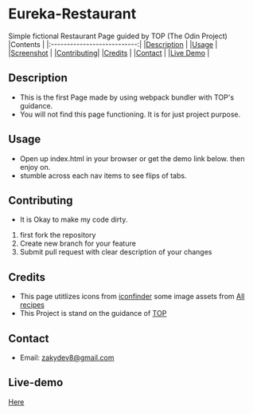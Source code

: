 # Eureka-Restaurant
Simple fictional Restaurant Page guided by TOP (The Odin Project)
|Contents                     |
|:---------------------------:|
|[Description](#Description)  |
|[Usage](#Usage)              |
|[Screenshot](#Screenshot)    |
|[Contributing](#Contributing)|
|[Credits](#Credits)          |
|[Contact](#Contact)          |
|[Live Demo](#Live-demo)          |
## Description
- This is the first Page made by using webpack bundler with TOP's guidance.
- You will not find this page functioning. It is for just project purpose.

## Usage
- Open up index.html in your browser or get the demo link below. then enjoy on.
- stumble across each nav items to see flips of tabs.

## Contributing
- It is Okay to make my code dirty.
1. first fork the repository
2. Create new branch for your feature
3. Submit pull request with clear description of your changes

## Credits

- This page utitlizes icons from [iconfinder](https://www.iconfinder.com/) some image assets from [All recipes](https://www.allrecipes.com)
- This Project is stand on the guidance of [TOP](https://www.theodinproject.com/)

## Contact

- Email: zakydev8@gmail.com

## Live-demo
[Here]()
